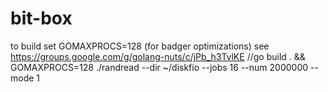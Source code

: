 # bit-box


to build set GOMAXPROCS=128 (for badger optimizations) see https://groups.google.com/g/golang-nuts/c/jPb_h3TvlKE
//go build . && GOMAXPROCS=128 ./randread --dir ~/diskfio --jobs 16 --num 2000000 --mode 1
